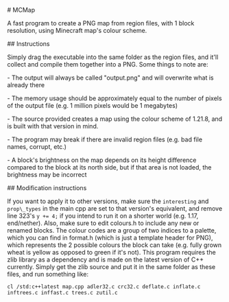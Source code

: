 \# MCMap

A fast program to create a PNG map from region files, with 1 block resolution, using Minecraft map's colour scheme.



\## Instructions

Simply drag the executable into the same folder as the region files, and it'll collect and compile them together into a PNG. Some things to note are:

\- The output will always be called "output.png" and will overwrite what is already there

\- The memory usage should be approximately equal to the number of pixels of the output file (e.g. 1 million pixels would be 1 megabytes)

\- The source provided creates a map using the colour scheme of 1.21.8, and is built with that version in mind.

\- The program may break if there are invalid region files (e.g. bad file names, corrupt, etc.)

\- A block's brightness on the map depends on its height difference compared to the block at its north side, but if that area is not loaded, the brightness may be incorrect



\## Modification instructions

If you want to apply it to other versions, make sure the `interesting` and `prop\_types` in the main cpp are set to that version's equivalent, and remove line 323's `y += 4;` if you intend to run it on a shorter world (e.g. 1.17, end/nether). Also, make sure to edit colours.h to include any new or renamed blocks. The colour codes are a group of two indices to a palette, which you can find in format.h (which is just a template header for PNG), which represents the 2 possible colours the block can take (e.g. fully grown wheat is yellow as opposed to green if it's not). This program requires the zlib library as a dependency and is made on the latest version of C++ currently. Simply get the zlib source and put it in the same folder as these files, and run something like:



`cl /std:c++latest map.cpp adler32.c crc32.c deflate.c inflate.c inftrees.c inffast.c trees.c zutil.c`


